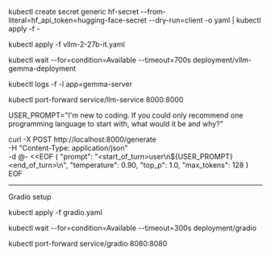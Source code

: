 kubectl create secret generic hf-secret --from-literal=hf_api_token=hugging-face-secret --dry-run=client -o yaml | kubectl apply -f -


kubectl apply -f vllm-2-27b-it.yaml

kubectl wait --for=condition=Available --timeout=700s deployment/vllm-gemma-deployment

kubectl logs -f -l app=gemma-server

kubectl port-forward service/llm-service 8000:8000


USER_PROMPT="I'm new to coding. If you could only recommend one programming language to start with, what would it be and why?"

curl -X POST http://localhost:8000/generate \
  -H "Content-Type: application/json" \
  -d @- <<EOF
{
    "prompt": "<start_of_turn>user\n${USER_PROMPT}<end_of_turn>\n",
    "temperature": 0.90,
    "top_p": 1.0,
    "max_tokens": 128
}
EOF

----------------------

Gradio setup

kubectl apply -f gradio.yaml

kubectl wait --for=condition=Available --timeout=300s deployment/gradio

kubectl port-forward service/gradio 8080:8080

